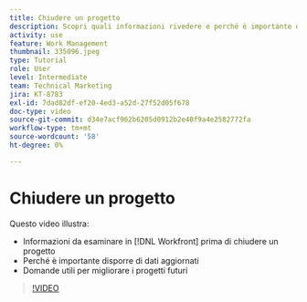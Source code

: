 ```yaml
---
title: Chiudere un progetto
description: Scopri quali informazioni rivedere e perché è importante disporre di dati aggiornati in un progetto prima di chiuderlo in [!DNL  Workfront].
activity: use
feature: Work Management
thumbnail: 335096.jpeg
type: Tutorial
role: User
level: Intermediate
team: Technical Marketing
jira: KT-8783
exl-id: 7dad82df-ef20-4ed3-a52d-27f52d05f678
doc-type: video
source-git-commit: d34e7acf962b6205d0912b2e40f9a4e2582772fa
workflow-type: tm+mt
source-wordcount: '58'
ht-degree: 0%

---
```


# Chiudere un progetto

Questo video illustra:

* Informazioni da esaminare in [!DNL Workfront] prima di chiudere un progetto
* Perché è importante disporre di dati aggiornati
* Domande utili per migliorare i progetti futuri

>[!VIDEO](https://video.tv.adobe.com/v/335096/?quality=12&learn=on)

<!---
learn more urls:
Update task status
Issue statuses
--->
